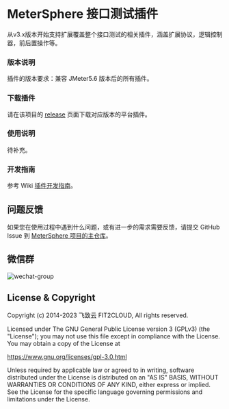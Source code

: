 MeterSphere 接口测试插件
=============================

从v3.x版本开始支持扩展覆盖整个接口测试的相关插件，涵盖扩展协议，逻辑控制器，前后置操作等。

### 版本说明

插件的版本要求：兼容 JMeter5.6 版本后的所有插件。

### 下载插件

请在该项目的 [release](https://github.com/metersphere/api-test-plugins/releases) 页面下载对应版本的平台插件。

### 使用说明

待补充。

### 开发指南

参考 Wiki [插件开发指南](https://github.com/metersphere/api-test-plugins/wiki/MeterSphere-v3-%E6%8F%92%E4%BB%B6%E5%BC%80%E5%8F%91%E6%89%8B%E5%86%8C)。



## 问题反馈

如果您在使用过程中遇到什么问题，或有进一步的需求需要反馈，请提交 GitHub Issue 到 [MeterSphere 项目的主仓库](https://github.com/metersphere/metersphere/issues)。

## 微信群

![wechat-group](https://metersphere.oss-cn-hangzhou.aliyuncs.com/img/wechat-group.png)

## License & Copyright

Copyright (c) 2014-2023 飞致云 FIT2CLOUD, All rights reserved.

Licensed under The GNU General Public License version 3 (GPLv3)  (the "License"); you may not use this file except in compliance with the License. You may obtain a copy of the License at

https://www.gnu.org/licenses/gpl-3.0.html

Unless required by applicable law or agreed to in writing, software distributed under the License is distributed on an "AS IS" BASIS, WITHOUT WARRANTIES OR CONDITIONS OF ANY KIND, either express or implied. See the License for the specific language governing permissions and limitations under the License.
